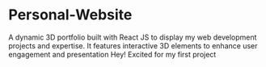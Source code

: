 # Personal-Website
A dynamic 3D portfolio built with React JS to display my web development projects and expertise. It features interactive 3D elements to enhance user engagement and presentation
Hey! Excited for my first project